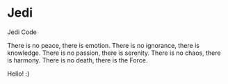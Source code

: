 # Jedi
Jedi Code

There is no peace, there is emotion.
There is no ignorance, there is knowledge.
There is no passion, there is serenity. 
There is no chaos, there is harmony. 
There is no death, there is the Force. 

Hello! :)
